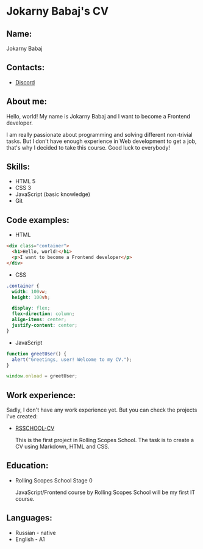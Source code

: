 # Jokarny Babaj's CV

## Name:

Jokarny Babaj

## Contacts:

- [Discord](https://discordapp.com/users/930198309199577130)

## About me:

Hello, world! My name is Jokarny Babaj and I want to become a Frontend developer.

I am really passionate about programming and solving different non-trivial tasks. But I don't have enough experience in Web development to get a job, that's why I decided to take this course. Good luck to everybody!

## Skills:

- HTML 5
- CSS 3
- JavaScript (basic knowledge)
- Git

## Code examples:

- HTML

```html
<div class="container">
  <h1>Hello, world!</h1>
  <p>I want to become a Frontend developer</p>
</div>
```

- CSS

```css
.container {
  width: 100vw;
  height: 100vh;

  display: flex;
  flex-direction: column;
  align-items: center;
  justify-content: center;
}
```

- JavaScript

```javascript
function greetUser() {
  alert("Greetings, user! Welcome to my CV.");
}

window.onload = greetUser;
```

## Work experience:

Sadly, I don't have any work experience yet. But you can check the projects I've created:

- [RSSCHOOL-CV](https://github.com/jokarny-babaj/rsschool-cv)

  This is the first project in Rolling Scopes School. The task is to create a CV using Markdown, HTML and CSS.

## Education:

- Rolling Scopes School Stage 0

  JavaScript/Frontend course by Rolling Scopes School will be my first IT course.

## Languages:

- Russian - native
- English - A1
